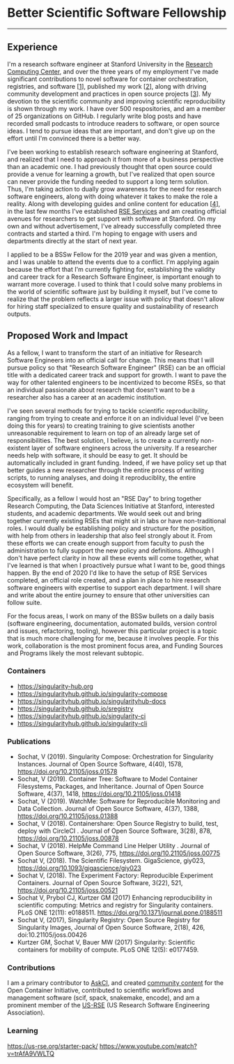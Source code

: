 # Better Scientific Software Fellowship

------------------------------------------------------------

## Experience

I'm a research software engineer at Stanford University in the [Research Computing Center](https://srcc.stanford.edu/), and over the three years of my employment I've made significant contributions to novel software for container orchestration, registries, and software [[1](#containers)], published my work [[2](#publications)], along with driving community development and practices in open source projects [[3](#contributions)]. My devotion to the scientific community and improving scientific reproducibility is shown through my work. I have over 500 respositories, and am a member of 25 organizations on GitHub. I regularly write blog posts and have recorded small podcasts to introduce readers to software, or open source ideas. I tend to pursue ideas that are important, and don't give up on the effort until I'm convinced there is a better way.

I've been working to establish research software engineering at Stanford, and realized that I need to approach it from more of a business perspective than an academic one. I had previously thought that open source could provide a venue for learning a growth, but I've realized that open source can never provide the funding needed to support a long term solution. Thus, I'm taking action to dually grow awareness for the need for research software engineers, along with doing whatever it takes to make the role a reality. Along with developing guides and online content for education [[4](#learning)], 
in the last few months I've established [RSE Services](https://stanford-rc.github.io/rse-services/) and am creating official avenues for researchers to get support with software at Stanford. On my own and without advertisement, I've already successfully completed three contracts and started a third. I'm hoping to engage with users and departments directly at the start of next year.

I applied to be a BSSw Fellow for the 2019 year and was given a mention, and I was unable to attend the events due to a conflict. I'm applying again because the effort that I'm currently fighting for, establishing the validity and career track for a Research Software Engineer, is important enough to warrant more coverage. I used to think that I could solve many problems in the world of scientific software just by building it myself, but I've come to realize that the problem reflects a larger issue with policy that doesn't allow for hiring staff specialized to ensure quality and sustainability of research outputs.

## Proposed Work and Impact

As a fellow, I want to transform the start of an initiative for Research Software Engineers into an official call for change. This means that I will pursue policy so that "Research Software Engineer" (RSE) can be an official title with a dedicated career track and support for growth. I want to pave the way for other talented engineers to be incentivized to become RSEs, so that an individual passionate about research that doesn't want to be a researcher also has a career at an academic institution.

I've seen several methods for trying to tackle scientific reproducibility, ranging from trying to create and enforce it on an individual level (I've been doing this for years) to creating training to give scientists another unreasonable requirement to learn on top of an already large set of responsibilities. The best solution, I believe, is to create a currently non-existent layer of software engineers across the university. If a researcher needs help with software, it should be easy to get. It should be automatically included in grant funding. Indeed, if we have policy set up that better guides a new researcher through the entire process of writing scripts, to running analyses, and doing it reproduciblity, the entire ecosystem will benefit.

Specifically, as a fellow I would host an "RSE Day" to bring together Research Computing, the Data Sciences Initiative at Stanford, interested students, and academic departments. We would seek out and bring together currently existing RSEs that might sit in labs or have non-traditional roles. I would dually be establishing policy and structure for the position, with help from others in leadership that also feel strongly about it. From these efforts we can create enough support from faculty to push the administration to fully support the new policy and definitions. Although I don't have perfect clarity in how all these events will come together, what I've learned is that when I proactively pursue what I want to be, good things happen. By the end of 2020 I'd like to have the setup of RSE Services completed, an official role created, and a plan in place to hire research software engineers with expertise to support each department. I will share and write about the entire journey to ensure that other universities can follow suite.

For the focus areas, I work on many of the BSSw bullets on a daily basis (software engineering, documentation, automated builds, version control and issues, refactoring, tooling), however this particular project is a topic that is much more challenging for me, because it involves people. For this work, collaboration is the most prominent focus area, and Funding Sources and Programs likely the most relevant subtopic.

### Containers

 - https://singularity-hub.org
 - https://singularityhub.github.io/singularity-compose
 - https://singularityhub.github.io/singularityhub-docs
 - https://singularityhub.github.io/sregistry
 - https://singularityhub.github.io/singularity-ci
 - https://singularityhub.github.io/singularity-cli

### Publications

 - Sochat, V (2019). Singularity Compose: Orchestration for Singularity Instances. Journal of Open Source Software, 4(40), 1578, https://doi.org/10.21105/joss.01578
 - Sochat, V (2019). Container Tree: Software to Model Container Filesystems, Packages, and Inheritance. Journal of Open Source Software, 4(37), 1418, https://doi.org/10.21105/joss.01418
 - Sochat, V (2019). WatchMe: Software for Reproducible Monitoring and Data Collection. Journal of Open Source Software, 4(37), 1388, https://doi.org/10.21105/joss.01388
 - Sochat, V (2018). Containershare: Open Source Registry to build, test, deploy with CircleCI . Journal of Open Source Software, 3(28), 878, https://doi.org/10.21105/joss.00878
 - Sochat, V (2018). HelpMe Command Line Helper Utility . Journal of Open Source Software, 3(26), 775, https://doi.org/10.21105/joss.00775
 - Sochat V, (2018). The Scientific Filesystem. GigaScience, giy023, https://doi.org/10.1093/gigascience/giy023
 - Sochat V, (2018). The Experiment Factory: Reproducible Experiment Containers. Journal of Open Source Software, 3(22), 521, https://doi.org/10.21105/joss.00521
 - Sochat V, Prybol CJ, Kurtzer GM (2017) Enhancing reproducibility in scientific computing: Metrics and registry for Singularity containers. PLoS ONE 12(11): e0188511. https://doi.org/10.1371/journal.pone.0188511
 - Sochat V, (2017), Singularity Registry: Open Source Registry for Singularity Images, Journal of Open Source Software, 2(18), 426, doi:10.21105/joss.00426
 - Kurtzer GM, Sochat V, Bauer MW (2017) Singularity: Scientific containers for mobility of compute. PLoS ONE 12(5): e0177459.

### Contributions

I am a primary contributor to [AskCI](http://ask.cyberinfrastructure.org), and created [community content](https://www.opencontainers.org/blog/2019/04/05/open-container-initiative-explained-with-dolls) for the Open Container Initiative, contributed to scientific workflows and management software (scif, spack, snakemake, encode), and am a prominent member of the [US-RSE](https://www.github.com/usrse) (US Research Software Engineering Association).

### Learning

https://us-rse.org/starter-pack/
https://www.youtube.com/watch?v=trAfA9VWLTQ
